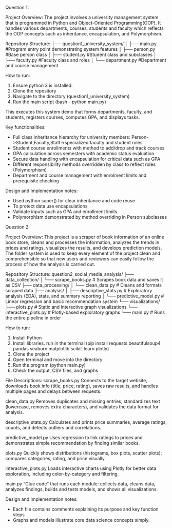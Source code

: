 Question 1:

Project Overview:
The project involves a university management system that is programmed in Python and Object-Oriented Programming(OOP). It handles various departments, courses, students and faculty which reflects the OOP concepts such as inheritance, encapsulation, and Polymorphism.

Repository Structure:
├── question1_university_system/
│ ├── main.py           #Program entry point demonstrating system features
│ ├── person.py         #Base person class
│ ├── student.py        #Student class and subclasses
│ ├── faculty.py        #Faculty class and roles
│ └── department.py     #Department and course management

How to run:
1. Ensure python 3 is installed.
2. Clone the repository
3. Navigate to the directory (question1_university_system)
4. Run the main script (bash - python main.py)

This executes this system demo that forms departments, faculty, and students, registers courses, computes GPA, and displays tasks.

Key functionalities:
- Full class inheritance hierarchy for university members: Person->Student,Faculty,Staff->specialized faculty and student roles
- Student course enrollments with method to add/drop and track courses
- GPA calculation across semesters with academic status evaluation
- Secure data handling with encapsulation for critical data such as GPA
- Different responsibility methods overridden by class to reflect roles (Polymorphism)
- Department and course management with enrolment limits and prerequisite checking

Design and Implementation notes:
- Used python super() for clear inheritance and code reuse
- To protect data use encapsulations
- Validate inputs such as GPA and enrollment limits
- Polymorphism demonstrated by method overriding in Person subclasses


Question 2:

Project Overview:
This project is a scraper of book information of an online book store, cleans and processes the information, analyzes the trends in prices and ratings, visualizes the results, and develops prediction models. The folder system is used to keep every element of the project clean and comprehensible so that new users and reviewers can easily follow the process of how the analysis is carried out.

Repository Structure:
question2_social_media_analysis/
├── data_collection/
│   └── scrape_books.py         # Scrapes book data and saves it as CSV
├── data_processing/
│   └── clean_data.py           # Cleans and formats scraped data
├── analysis/
│   ├── descriptive_stats.py    # Exploratory analysis (EDA), stats, and summary reporting
│   └── predictive_model.py     # Linear regression and basic recommendation system
└── visualizations/
    ├── plots.py                # Static and interactive graph visualizations
    └── interactive_plots.py    # Plotly-based exploratory graphs
└── main.py                     # Runs the entire pipeline in order


How to run:
1. Install Python
2. Install libraries. run in the terminal (pip install requests beautifulsoup4 pandas seaborn matplotlib scikit-learn plotly)
3. Clone the project
4. Open terminal and move into the directory
5. Run the program (python main.py)
6. Check the output, CSV files, and graphs

File Descriptions:
scrape_books.py
Connects to the target website, downloads book info (title, price, rating), saves raw results, and handles multiple pages and delays between requests.

clean_data.py
Removes duplicates and missing entries, standardizes text (lowercase, removes extra characters), and validates the data format for analysis.

descriptive_stats.py
Calculates and prints price summaries, average ratings, counts, and detects outliers and correlations.

predictive_model.py
Uses regression to link ratings to prices and demonstrates simple recommendation by finding similar books.

plots.py
Quickly shows distributions (histograms, box plots, scatter plots); compares categories, rating, and price visually.

interactive_plots.py
Loads interactive charts using Plotly for better data exploration, including color-by-category and filtering.

main.py
“Glue code” that runs each module: collects data, cleans data, analyzes findings, builds and tests models, and shows all visualizations.

Design and Implementation notes:
- Each file contains comments explaining its purpose and key function steps
- Graphs and models illustrate core data science concepts simply.